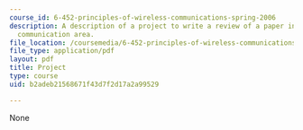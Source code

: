 ```yaml
---
course_id: 6-452-principles-of-wireless-communications-spring-2006
description: A description of a project to write a review of a paper in the wireless
  communication area.
file_location: /coursemedia/6-452-principles-of-wireless-communications-spring-2006/b2adeb21568671f43d7f2d17a2a99529_proj_info.pdf
file_type: application/pdf
layout: pdf
title: Project
type: course
uid: b2adeb21568671f43d7f2d17a2a99529

---
```

None